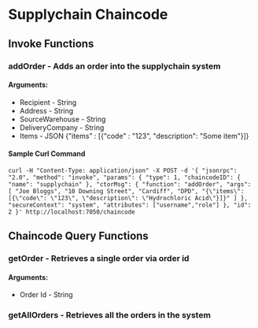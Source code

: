 # Supplychain Chaincode
## Invoke Functions
### addOrder - Adds an order into the supplychain system
#### Arguments: 
* Recipient - String
* Address - String
* SourceWarehouse - String
* DeliveryCompany - String
* Items - JSON {"items" : [{"code" : "123", "description": "Some item"}]}
#### Sample Curl Command
`curl -H "Content-Type: application/json" -X POST -d '{
     "jsonrpc": "2.0",
     "method": "invoke",
     "params": {
         "type": 1,
         "chaincodeID": {
             "name": "supplychain"
         },
         "ctorMsg": {
             "function": "addOrder",
             "args": [
                 "Joe Bloggs",
                 "10 Downing Street",
                 "Cardiff",
                 "DPD",
                 "{\"items\": [{\"code\": \"123\", \"description\": \"Hydrochloric Acid\"}]}"
             ]
         },
         "secureContext": "system",
				 "attributes": ["username","role"]
     },
     "id": 2
 }' http://localhost:7050/chaincode`

## Chaincode Query Functions
### getOrder - Retrieves a single order via order id
#### Arguments: 
* Order Id - String

### getAllOrders - Retrieves all the orders in the system
